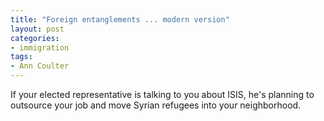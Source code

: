```yaml
---
title: "Foreign entanglements ... modern version"
layout: post
categories:
- immigration
tags:
- Ann Coulter
---
```


If your elected representative is talking to you about ISIS, he's planning to outsource your job and move Syrian refugees into your neighborhood.